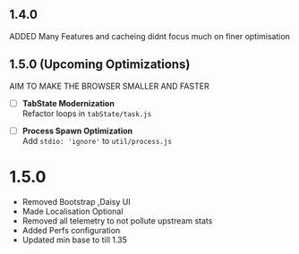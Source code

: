 ## 1.4.0
ADDED Many Features and cacheing didnt focus much on finer optimisation

## 1.5.0 (Upcoming Optimizations)
AIM TO MAKE THE BROWSER SMALLER AND FASTER

- [ ] **TabState Modernization**  
  Refactor loops in `tabState/task.js`
- [ ] **Process Spawn Optimization**  
  Add `stdio: 'ignore'` to `util/process.js`


# 1.5.0

- Removed Bootstrap ,Daisy UI
- Made Localisation Optional
- Removed all telemetry to not pollute upstream stats
- Added Perfs configuration
- Updated min base to till 1.35
